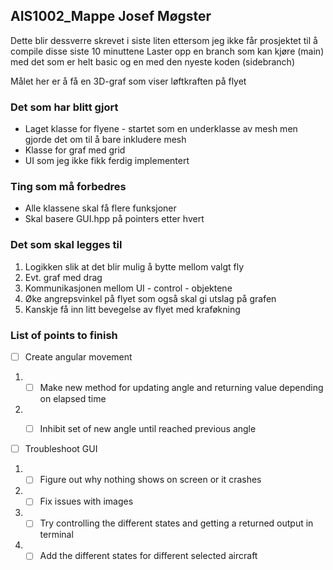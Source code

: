 ## AIS1002_Mappe Josef Møgster

Dette blir dessverre skrevet i siste liten ettersom jeg ikke får prosjektet til å compile disse siste 10 minuttene
Laster opp en branch som kan kjøre (main) med det som er helt basic og en med den nyeste koden (sidebranch)

Målet her er å få en 3D-graf som viser løftkraften på flyet

### Det som har blitt gjort

* Laget klasse for flyene - startet som en underklasse av mesh men gjorde det om til å bare inkludere mesh
* Klasse for graf med grid
* UI som jeg ikke fikk ferdig implementert

### Ting som må forbedres

- Alle klassene skal få flere funksjoner
- Skal basere GUI.hpp på pointers etter hvert

### Det som skal legges til

1. Logikken slik at det blir mulig å bytte mellom valgt fly
2. Evt. graf med drag 
3. Kommunikasjonen mellom UI - control - objektene
4. Øke angrepsvinkel på flyet som også skal gi utslag på grafen
5. Kanskje få inn litt bevegelse av flyet med kraføkning

### List of points to finish
- [ ] Create angular movement
1. -[ ] Make new method for updating angle and returning value depending on elapsed time
2. -[ ] Inhibit set of new angle until reached previous angle


- [ ] Troubleshoot GUI
1. -[ ] Figure out why nothing shows on screen or it crashes
2. -[ ] Fix issues with images
3. -[ ] Try controlling the different states and getting a returned output in terminal
4. -[ ] Add the different states for different selected aircraft